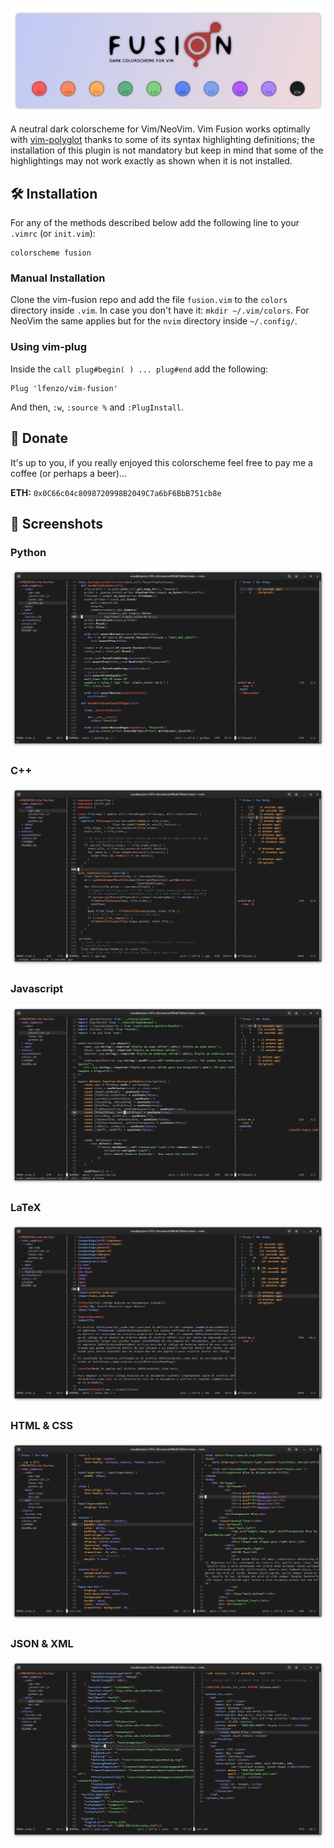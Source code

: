 ![](./screenshots/fusion.png)

A neutral dark colorscheme for Vim/NeoVim. Vim Fusion works optimally with [vim-polyglot](https://github.com/sheerun/vim-polyglot) thanks to some of its syntax highlighting definitions; the installation of this plugin is not mandatory but keep in mind that some of the highlightings may not work exactly as shown when it is not installed. 

## :hammer_and_wrench: Installation

For any of the methods described below add the following line to your `.vimrc` (or `init.vim`):

```console
colorscheme fusion
```
### Manual Installation

Clone the vim-fusion repo and add the file `fusion.vim` to the `colors` directory inside `.vim`. In case you don't have it: `mkdir ~/.vim/colors`. For NeoVim the same applies but for the `nvim` directory inside `~/.config/`.

### Using vim-plug

Inside the ``call plug#begin( ) ... plug#end`` add the following:

```console
Plug 'lfenzo/vim-fusion'
```
And then, `:w`, `:source %` and `:PlugInstall`.

## :money_with_wings: Donate

It's up to you, if you really enjoyed this colorscheme feel free to pay me a coffee (or perhaps a beer)...

**ETH:** `0x0C66c04c8098720998B2049C7a6bF6BbB751cb8e`

## :camera_flash: Screenshots

### Python
![](./screenshots/python.png)

### C++
![](./screenshots/cpp.png)

### Javascript 
![](./screenshots/javascript.png)

### LaTeX
![](./screenshots/latex.png)

### HTML & CSS
![](./screenshots/html-css.png)

### JSON & XML
![](./screenshots/json-xml.png)
